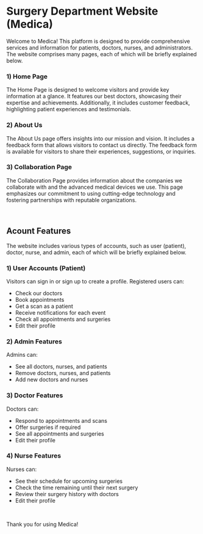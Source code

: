 # Surgery Department Website (Medica)

Welcome to Medica! This platform is designed to provide comprehensive services and information for patients, doctors, nurses, and administrators.
The website comprises many pages, each of which will be briefly explained below.

### 1) Home Page
The Home Page is designed to welcome visitors and provide key information at a glance. It features our best doctors, showcasing their expertise and achievements. Additionally, it includes customer feedback, highlighting patient experiences and testimonials.

### 2) About Us
The About Us page offers insights into our mission and vision. It includes a feedback form that allows visitors to contact us directly.
The feedback form is available for visitors to share their experiences, suggestions, or inquiries.

### 3) Collaboration Page
The Collaboration Page provides information about the companies we collaborate with and the advanced medical devices we use. This page emphasizes our commitment to using cutting-edge technology and fostering partnerships with reputable organizations.

<br />

## Acount Features
The website includes various types of accounts, such as user (patient), doctor, nurse, and admin, each of which will be briefly explained below.

### 1) User Accounts (Patient)
Visitors can sign in or sign up to create a profile. Registered users can:

- Check our doctors
- Book appointments
- Get a scan as a patient
- Receive notifications for each event
- Check all appointments and surgeries
- Edit their profile

### 2) Admin Features
Admins can:

- See all doctors, nurses, and patients
- Remove doctors, nurses, and patients
- Add new doctors and nurses

### 3) Doctor Features
Doctors can:

- Respond to appointments and scans
- Offer surgeries if required
- See all appointments and surgeries
- Edit their profile


### 4) Nurse Features
Nurses can:

- See their schedule for upcoming surgeries
- Check the time remaining until their next surgery
- Review their surgery history with doctors
- Edit their profile

<br />

Thank you for using Medica!
